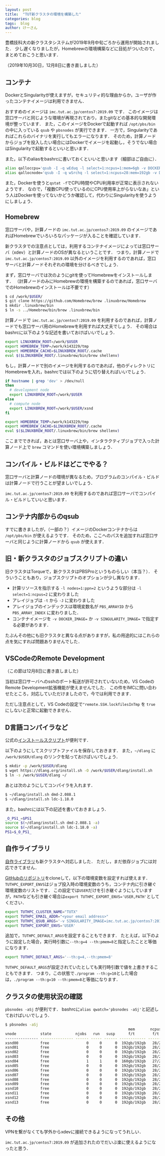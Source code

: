 ```yaml
---
layout: post
title:  "TUT新クラスタの環境を構築した"
categories: blog
tags:  blog
author: けーさん
---
```



豊橋技科大の新クラスタシステムが2019年9月中旬ごろから運用が開始されました．
少し遅くなりましたが，Homebrewの環境構築などに目処がついたので，まとめておこうと思います．

（2019年10月30日，12月8日に書き直しました）


<!--more-->


## コンテナ

DockerとSingularityが使えますが，セキュリティ的な理由からか，ユーザが作ったコンテナイメージは利用できません．

おすすめのイメージは `imc.tut.ac.jp/centos7:2019.09` です．
このイメージは窓口サーバと同じような環境が再現されており，またgitなどの基本的な開発環境が整っています．
また，このイメージをDockerで起動すれば `/opt/pbs/bin` の中に入っている `qsub` や `pbsnodes` が実行できます．
一方で，Singularityであればこれらのバイナリを実行してもエラーになります．
そのため，計算ノードからジョブを投入したい場合にはDockerでイメージを起動し，そうでない場合はSingularityで起動するといいと思います．

また，以下のaliasをbashrcに書いておくといいと思います（細部はご自由に）．

```sh
alias qalloccpu='qsub -I -q wEduq -l select=1:ncpus=1:mem=6gb -v DOCKER_IMAGE=imc.tut.ac.jp/centos7:2019.09 -- bash'
alias qallocnode='qsub -I -q wSrchq -l select=1:ncpus=28:mem=192gb -v DOCKER_IMAGE=imc.tut.ac.jp/centos7:2019.09 -- bash'
```

また，Dockerを使うと`qstat -f`でCPU時間やCPU利用率が正常に表示されないようです．
なので，「複数CPU使っているのにCPU使用率上がらないなあ」という人はDockerを使ってないかどうか確認して，代わりにSingularityを使うようにしましょう．



## Homebrew

窓口サーバや，計算ノードの `imc.tut.ac.jp/centos7:2019.09` のイメージであればHomebrewでいろいろなパッケージが入ることを確認しています．

新クラスタでの注意点としては，利用するコンテナイメージによっては窓口サーバ（xdev）と計算ノードのOSが異なるということです．
つまり，計算ノードで `imc.tut.ac.jp/centos7:2019.09` 以外のイメージを利用するのであれば，窓口サーバと計算ノードそれぞれの環境を分けるべきでしょう．

まず，窓口サーバでは次のようにgitを使ってHomebrewをインストールします．
（計算ノードのみにHomebrewの環境を構築するのであれば，窓口サーバでのHomebrewのインストールは不要です）

```sh
$ cd /work/$USER/
$ git clone https://github.com/Homebrew/brew .linuxbrew/Homebrew
$ mkdir .linuxbrew/bin 
$ ln -s ../Homebrew/bin/brew .linuxbrew/bin
```

計算ノードで `imc.tut.ac.jp/centos7:2019.09` を利用するのであれば，計算ノードでも窓口サーバ用のHomebrewを利用すれば大丈夫でしょう．
その場合はbashrcに以下のような記述を書いておけばいいでしょう．

```sh
export LINUXBREW_ROOT=/work/$USER
export HOMEBREW_TEMP=/work/k143229/tmp
export HOMEBREW_CACHE=$LINUXBREW_ROOT/.cache
eval $($LINUXBREW_ROOT/.linuxbrew/bin/brew shellenv)
```

もし，計算ノードで別のイメージを利用するのであれば，他のディレクトリにHomebrewを入れ，bashrcでは以下のように切り替えればいいでしょう．

```sh
if hostname | grep 'dev' > /dev/null
then
  # development node
  export LINUXBREW_ROOT=/work/$USER
else
  # compute node
  export LINUXBREW_ROOT=/work/$USER/xsnd
fi

export HOMEBREW_TEMP=/work/k143229/tmp
export HOMEBREW_CACHE=$LINUXBREW_ROOT/.cache
eval $($LINUXBREW_ROOT/.linuxbrew/bin/brew shellenv)
```

ここまでできれば，あとは窓口サーバ上や，インタラクティブジョブで入った計算ノード上で `brew` コマンドを使い環境構築しましょう．


## コンパイル・ビルドはどこでやる？

窓口サーバと計算ノードの環境が異なるため，プログラムのコンパイル・ビルドは計算ノードで行うことが望ましいでしょう．

`imc.tut.ac.jp/centos7:2019.09` を利用するのであれば窓口サーバでコンパイル・ビルドしていいと思います．



## コンテナ内部からのqsub

すでに書きましたが，（一部の？）イメージのDockerコンテナからは `/opt/pbs/bin` が使えるようです．
そのため，ここへのパスを追加すれば窓口サーバと同じように計算ノードから `qsub` が使えます．



## 旧・新クラスタのジョブスクリプトの違い

旧クラスタはTorqueで，新クラスタはPBSProというものらしい（本当？）．
そういうこともあり，ジョブスクリプトのオプションが少し異なります．

* 計算リソースを指示する `-l nodes=1:ppn=2` というような部分は `-l select=1:ncpus=2` に変わりました
* アレイジョブは `-t` から `-J` に変わりました
* アレイジョブのインデックスは環境変数名が `PBS_ARRAYID` から `PBS_ARRAY_INDEX` に変わりました．
* コンテナイメージを `-v DOCKER_IMAGE=` か `-v SINGULARITY_IMAGE=` で指定する必要があります．

たぶんその他にも旧クラスタと異なる点がありますが，私の用途的にはこれらの点を気にすれば問題ありませんでした．


## VSCodeのRemote Development

（この節は12月8日に書き直しました）

当初は窓口サーバへのsshのポート転送が許可されていないため，VS CodeのRemote Development拡張機能が使えませんでした．
この件をIMCに問い合わせたところ，対応していただけましたので，今では利用できます．

ただし注意点として，VS Codeの設定で`"remote.SSH.lockfilesInTmp` を `true` にしないと正常に起動できません．


## D言語コンパイラなど

公式の[インストールスクリプト](https://dlang.org/install.html)が便利です．

以下のようにしてスクリプトファイルを保存しておきます．
また，`~/dlang` に `/work/$USER/dlang` のリンクを貼っておけばいいでしょう．

```sh
$ mkdir -p /work/$USER/dlang
$ wget https://dlang.org/install.sh -O /work/$USER/dlang/install.sh
$ ln -s /work/$USER/dlang ~/
```

あとは次のようにしてコンパイラを入れます．

```sh
$ ~/dlang/install.sh dmd-2.088.1
$ ~/dlang/install.sh ldc-1.18.0
```

また，bashrcには以下の記述を書いておきましょう．

```sh
_O_PS1_=$PS1
source $(~/dlang/install.sh dmd-2.088.1 -a)
source $(~/dlang/install.sh ldc-1.18.0 -a)
PS1=$_O_PS1_
```


## 自作ライブラリ

[自作ライブラリ](https://github.com/k3kaimu/TUT-HPCLIB4D)も新クラスタへ対応しました．
ただし，まだ依存ジョブには対応できてません．

[GitHubのリポジトリ](https://github.com/k3kaimu/TUT-HPCLIB4D)をcloneして，以下の環境変数を設定すれば使えます．
`TUTHPC_EXPORT_ENVS`はジョブ投入時の環境変数のうち，コンテナ内に引き継ぐ環境変数のリストです．
この設定では`USER`だけを引き継ぐようにしていますが，`PATH`なども引き継ぐ場合は`export TUTHPC_EXPORT_ENVS='USER,PATH'`としてください．

```sh
export TUTHPC_CLUSTER_NAME="TUTX"
export TUTHPC_EMAIL_ADDR="<your email address>"
export TUTHPC_QSUB_ARGS='-v SINGULARITY_IMAGE=imc.tut.ac.jp/centos7:2019.09'
export TUTHPC_EXPORT_ENVS='USER'
```

追加で，`TUTHPC_DEFAULT_ARGS`を設定することもできます．
たとえば，以下のように設定した場合，実行時引数に`--th:g=4 --th:pmem=8`と指定したことと等価になります．

```sh
export TUTHPC_DEFAULT_ARGS='--th:g=4,--th:pmem=8'
```

`TUTHPC_DEFAULT_ARGS`が設定されていたとしても実行時引数で値を上書きすることもできます．
つまり，この状態で`./program --th:g=10`とした場合は，`./program --th:g=10 --th:pmem=8`と等価になります．


## クラスタの使用状況の確認

`pbsnodes -aSj` が便利です．
bashrcに`alias qwatch='pbsnodes -aSj'`と記述しておけばいいでしょう．

```sh
$ pbsnodes -aSj
                                                        mem       ncpus   nmics   ngpus
vnode           state           njobs   run   susp      f/t        f/t     f/t     f/t   jobs
--------------- --------------- ------ ----- ------ ------------ ------- ------- ------- -------
xsnd00          free                 0     0      0  192gb/192gb   28/28     0/0     2/2 --
xsnd01          free                 0     0      0  192gb/192gb   28/28     0/0     2/2 --
xsnd02          free                 0     0      0  192gb/192gb   28/28     0/0     2/2 --
xsnd03          free                 0     0      0  192gb/192gb   28/28     0/0     2/2 --
xsnd04          free                 1     1      0  160gb/192gb   27/28     0/0     2/2 4875
xsnd05          free                 0     0      0  192gb/192gb   28/28     0/0     2/2 --
xsnd06          free                 0     0      0  192gb/192gb   28/28     0/0     2/2 --
xsnd07          free                 0     0      0  192gb/192gb   28/28     0/0     2/2 --
xsnd08          free                 0     0      0  192gb/192gb   28/28     0/0     2/2 --
xsnd09          free                 0     0      0  192gb/192gb   28/28     0/0     2/2 --
xsnd10          free                 0     0      0  192gb/192gb   28/28     0/0     2/2 --
xsnd11          free                 0     0      0  192gb/192gb   28/28     0/0     2/2 --
xsnd12          free                 0     0      0  192gb/192gb   28/28     0/0     2/2 --
xsnd13          free                 0     0      0  192gb/192gb   28/28     0/0     2/2 --
```



## その他

VPNを繋がなくても学外からxdevに接続できるようになってうれしい．

`imc.tut.ac.jp/centos7:2019.09` が追加されたのでだいぶ楽に使えるようになったと思う．

